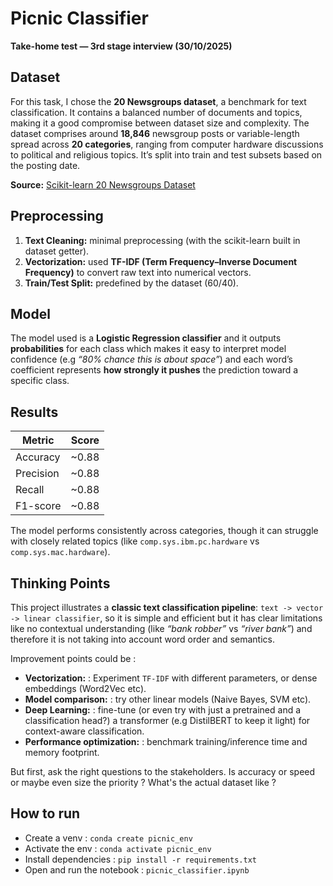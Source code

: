 # Picnic Classifier  
**Take-home test — 3rd stage interview (30/10/2025)**  

## Dataset  

For this task, I chose the **20 Newsgroups dataset**, a benchmark for text classification. It contains a balanced number of documents and topics, making it a good compromise between dataset size and complexity. The dataset comprises around **18,846** newsgroup posts or variable-length spread across **20 categories**, ranging from computer hardware discussions to political and religious topics. It’s split into train and test subsets based on the posting date. 

**Source:** [Scikit-learn 20 Newsgroups Dataset](https://scikit-learn.org/0.19/datasets/twenty_newsgroups.html)


## Preprocessing  

1. **Text Cleaning:** minimal preprocessing (with the scikit-learn built in dataset getter).  
2. **Vectorization:** used **TF-IDF (Term Frequency–Inverse Document Frequency)** to convert raw text into numerical vectors.
3. **Train/Test Split:** predefined by the dataset (60/40).  

## Model  

The model used is a **Logistic Regression classifier** and it outputs **probabilities** for each class which makes it easy to interpret model confidence (e.g *“80% chance this is about space”*) and each word’s coefficient represents **how strongly it pushes** the prediction toward a specific class.  

## Results  

| Metric | Score |
|---------|--------|
| Accuracy | ~0.88 |
| Precision | ~0.88 |
| Recall | ~0.88 |
| F1-score | ~0.88 |

The model performs consistently across categories, though it can struggle with closely related topics (like `comp.sys.ibm.pc.hardware` vs `comp.sys.mac.hardware`).


## Thinking Points  

This project illustrates a **classic text classification pipeline**: `text -> vector -> linear classifier`, so it is simple and efficient but it has clear limitations like no contextual understanding (like *“bank robber”* vs *“river bank”*) and therefore it is not taking into account word order and semantics.

Improvement points could be : 
- **Vectorization:** : Experiment `TF-IDF` with different parameters, or dense embeddings (Word2Vec etc).  
- **Model comparison:** : try other linear models (Naive Bayes, SVM etc).  
- **Deep Learning:** : fine-tune (or even try with just a pretrained and a classification head?) a transformer (e.g DistilBERT to keep it light) for context-aware classification.  
- **Performance optimization:** : benchmark training/inference time and memory footprint.  

But first, ask the right questions to the stakeholders. Is accuracy or speed or maybe even size the priority ? What's the actual dataset like ? 

## How to run 

* Create a venv : `conda create picnic_env`   
* Activate the env : `conda activate picnic_env`   
* Install dependencies : `pip install -r requirements.txt`   
* Open and run the notebook : `picnic_classifier.ipynb`   
